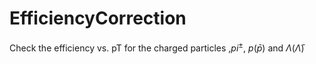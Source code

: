 # EfficiencyCorrection

Check the efficiency vs. pT for the charged particles ,$pi^\pm$, $p(\bar{p})$ and $\Lambda(\bar{\Lambda})$
